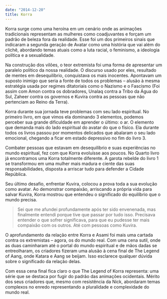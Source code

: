 ```yaml
---
date: "2014-12-20"
title: Korra
---
```


Korra surge como uma heroína em um cenário onde as animações tradicionais representam as mulheres como coadjuvantes e forçam um padrão de beleza fora da realidade. Esse foi um dos primeiros sinais que indicaram a segunda geração de Avatar como uma história que vai além do clichê, abordando temas atuais como a luta racial, o feminismo, a ideologia política e a sexualidade.

Na construção dos vilões, o teor extremista foi uma forma de apresentar um paralelo político da nossa realidade. O discurso usado por eles, resultado de mentes em desequilíbrio, conquistava os mais inocentes. Apontavam um suposto inimigo que seria a fonte de todos os problemas – alusão à mesma estratégia usada por regimes ditatoriais como o Nazismo e o Fascismo (Foi assim com Amon contra os dobradores, Unalaq contra a Tribo da Água do Sul, Zaheer contra os governos e Kuvira contra as pessoas que não pertenciam ao Reino da Terra).

Korra durante sua jornada teve problemas com seu lado espiritual. No primeiro livro, em que vimos ela dominando 3 elementos, podemos perceber sua grande dificuldade em aprender o último: o ar. O elemento que demanda mais do lado espiritual do avatar do que o físico. Ela durante todos os livros passou por momentos delicados que abalaram o seu lado emocional, chegando a ficar em estado depressivo no fim do livro 3.

Combater pessoas que estavam em desequilíbrio e suas experiências no mundo espiritual, fez com que Korra evoluísse aos poucos. No Quarto livro já encontramos uma Korra totalmente diferente. A garota rebelde do livro 1 se transformou em uma mulher mais madura e ciente das suas responsabilidades, disposta a arriscar tudo para defender a Cidade República.

Seu último desafio, enfrentar Kuvira, colocou a prova toda a sua evolução como avatar. Ao demonstrar compaixão, arriscando a própria vida para salvar Kuvira, Korra mostrou que entendeu o significado do equilíbrio que o mundo precisa.

> Sei que me afundei profundamente após ter sido envenenada, mas finalmente entendi porque tive que passar por tudo isso. Precisava entender o que sofrer significava, para que eu pudesse ter mais compaixão com os outros. Até com pessoas como Kuvira.

O aprofundamento da relação entre Korra e Asami foi mais uma cartada contra os extremistas – agora, os do mundo real. Com uma cena sutil, onde as duas caminharam até o portal do mundo espiritual e de mãos dadas se entreolharam, os criadores fizeram uma alusão à cena final de The Legend of Aang, onde Katara e Aang se beijam. Isso esclarece qualquer dúvida sobre o significado da relação delas.

Com essa cena final fica claro o que The Legend of Korra representa: uma série que se destaca por fugir do padrão das animações ocidentais. Mérito dos seus criadores que, mesmo com resistência da Nick, abordaram temas complexos no enredo representando a pluralidade e complexidade do mundo real.
